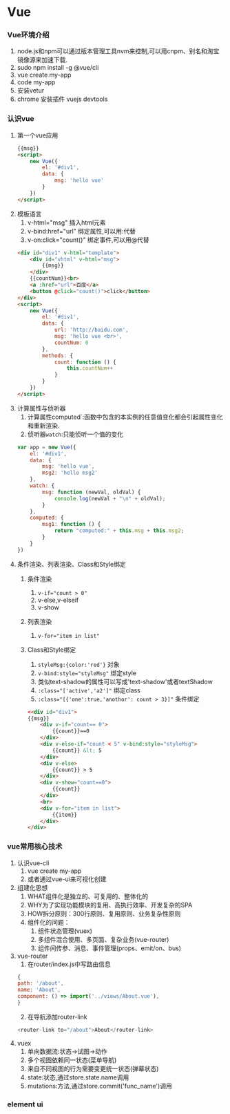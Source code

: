 # Vue

### Vue环境介绍
1. node.js和npm可以通过版本管理工具nvm来控制,可以用cnpm、别名和淘宝镜像源来加速下载.
2. sudo npm install -g @vue/cli
3. vue create my-app
4. code my-app
5. 安装vetur
6. chrome 安装插件 vuejs devtools
   
### 认识vue
1. 第一个vue应用
    ```html
    {{msg}}
    <script>
        new Vue({
            el: '#div1',
            data: {
                msg: 'hello vue'
            }
        })
    </script>
    ```
2. 模板语言
   1. v-html="msg" 插入html元素
   2. v-bind:href="url" 绑定属性,可以用:代替
   3. v-on:click="count()" 绑定事件,可以用@代替
    ```html
    <div id="div1" v-html="template">
        <div id="vhtml" v-html="msg">
            {{msg}}
        </div>
        {{countNum}}<br>
        <a :href="url">百度</a>
        <button @click="count()">click</button>
    </div>
    <script>
        new Vue({
            el: '#div1',
            data: {
                url: 'http://baidu.com',
                msg: 'hello vue <br>',
                countNum: 0
            },
            methods: {
                count: function () {
                    this.countNum++
                }
            }
        })
    </script>
    ```
3. 计算属性与侦听器
    1. 计算属性computed`:函数中包含的本实例的任意值变化都会引起属性变化和重新渲染.
    2. 侦听器`watch`:只能侦听一个值的变化
    ```js
    var app = new Vue({
        el: '#div1',
        data: {
            msg: 'hello vue',
            msg2: 'hello msg2'
        },
        watch: {
            msg: function (newVal, oldVal) {
                console.log(newVal + "\n" + oldVal);
            }
        },
        computed: {
            msg1: function () {
                return "computed:" + this.msg + this.msg2;
            }
        }
    })
    ```
4. 条件渲染、列表渲染、Class和Style绑定
   1. 条件渲染
      1. `v-if="count > 0"`
      2. v-else,v-elseif
      3. v-show
        
   2. 列表渲染
      1. `v-for="item in list"`
   3. Class和Style绑定
      1. `styleMsg:{color:'red'}` 对象
      2. `v-bind:style="styleMsg"` 绑定style
      3. 类似text-shadow的属性可以写成'text-shadow'或者textShadow
      4. `:class="['active','a2']"` 绑定class
      5. `:class="[{'one':true,'anothor': count > 3}]"` 条件绑定
        ```html
        <<div id="div1">
        {{msg}}
            <div v-if="count== 0">
                {{count}}==0
            </div>
            <div v-else-if="count < 5" v-bind:style="styleMsg">
                {{count}} &lt; 5
            </div>
            <div v-else>
                {{count}} > 5
            </div>
            <div v-show="count==0">
                {{count}}
            </div>
            <br>
            <div v-for="item in list">
                {{item}} 
            </div>
        </div>
        ```


### vue常用核心技术

1. 认识vue-cli
   1. vue create my-app
   2. 或者通过vue-ui来可视化创建
2. 组建化思想
   1. WHAT组件化是独立的、可复用的、整体化的
   2. WHY为了实现功能模块的复用、高执行效率、开发复杂的SPA
   3. HOW拆分原则：300行原则、复用原则、业务复杂性原则
   4. 组件化的问题：
      1. 组件状态管理(vuex)
      2. 多组件混合使用、多页面、复杂业务(vue-router)
      3. 组件间传参、消息、事件管理(props、emit/on、bus)
3. vue-router
   1. 在router/index.js中写路由信息
    ```javascript
    {
    path: '/about',
    name: 'About',
    component: () => import('../views/About.vue'),
    }
    ```
   2. 在导航添加router-link
    ```javascript
    <router-link to="/about">About</router-link>
    ```
4. vuex
   1. 单向数据流:状态->试图->动作
   2. 多个视图依赖同一状态(菜单导航)
   3. 来自不同视图的行为需要变更统一状态(弹幕状态)
   4. state:状态,通过store.state.name调用
   5. mutations:方法,通过store.commit('func_name')调用

### element ui


